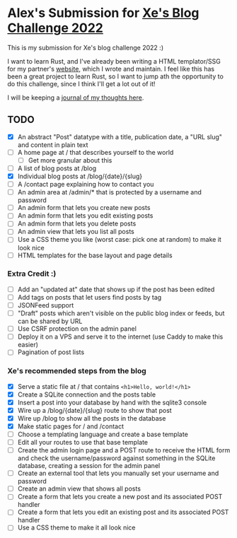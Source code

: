 # Alex's Submission for [Xe's Blog Challenge 2022](https://christine.website/blog/new-language-blog-backend-2022-03-02)

This is my submission for Xe's blog challenge 2022 :)

I want to learn Rust, and I've already been writing a HTML templator/SSG for my partner's [website](https://gracebobber.com/), which I wrote and maintain. I feel like this has been a great project to learn Rust, so I want to jump ath the opportunity to do this challenge, since I think I'll get a lot out of it!

I will be keeping a [journal of my thoughts here](./JOURNAL.md).

## TODO
- [X] An abstract "Post" datatype with a title, publication date, a "URL slug" and content in plain text
- [ ] A home page at / that describes yourself to the world
    - [ ] Get more granular about this
- [ ] A list of blog posts at /blog
- [X] Individual blog posts at /blog/{date}/{slug}
- [ ] A /contact page explaining how to contact you
- [ ] An admin area at /admin/\* that is protected by a username and password
- [ ] An admin form that lets you create new posts
- [ ] An admin form that lets you edit existing posts
- [ ] An admin form that lets you delete posts
- [ ] An admin view that lets you list all posts
- [ ] Use a CSS theme you like (worst case: pick one at random) to make it look nice
- [ ] HTML templates for the base layout and page details

### Extra Credit :)
- [ ] Add an "updated at" date that shows up if the post has been edited
- [ ] Add tags on posts that let users find posts by tag
- [ ] JSONFeed support
- [ ] "Draft" posts which aren't visible on the public blog index or feeds, but can be shared by URL
- [ ] Use CSRF protection on the admin panel
- [ ] Deploy it on a VPS and serve it to the internet (use Caddy to make this easier)
- [ ] Pagination of post lists

### Xe's recommended steps from the blog
- [X] Serve a static file at / that contains `<h1>Hello, world!</h1>`
- [X] Create a SQLite connection and the posts table
- [X] Insert a post into your database by hand with the sqlite3 console
- [X] Wire up a /blog/{date}/{slug} route to show that post
- [X] Wire up /blog to show all the posts in the database
- [X] Make static pages for / and /contact
- [ ] Choose a templating language and create a base template
- [ ] Edit all your routes to use that base template
- [ ] Create the admin login page and a POST route to receive the HTML form and check the username/password against something in the SQLite database, creating a session for the admin panel
- [ ] Create an external tool that lets you manually set your username and password
- [ ] Create an admin view that shows all posts
- [ ] Create a form that lets you create a new post and its associated POST handler
- [ ] Create a form that lets you edit an existing post and its associated POST handler
- [ ] Use a CSS theme to make it all look nice
